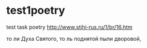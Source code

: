 # test1poetry
test task poetry
http://www.stihi-rus.ru/1/br/16.htm

то ли Духа Святого, то ль поднятой пыли дворовой,

